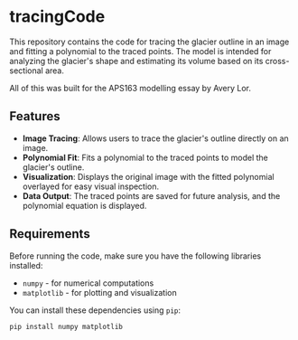 # tracingCode

This repository contains the code for tracing the glacier outline in an image and fitting a polynomial to the traced points. The model is intended for analyzing the glacier's shape and estimating its volume based on its cross-sectional area.

All of this was built for the APS163 modelling essay by Avery Lor.

## Features

- **Image Tracing**: Allows users to trace the glacier's outline directly on an image.
- **Polynomial Fit**: Fits a polynomial to the traced points to model the glacier's outline.
- **Visualization**: Displays the original image with the fitted polynomial overlayed for easy visual inspection.
- **Data Output**: The traced points are saved for future analysis, and the polynomial equation is displayed.

## Requirements

Before running the code, make sure you have the following libraries installed:

- `numpy` - for numerical computations
- `matplotlib` - for plotting and visualization

You can install these dependencies using `pip`:

```bash
pip install numpy matplotlib
```

